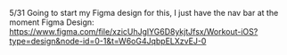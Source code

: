5/31
Going to start my Figma design for this, I just have the nav bar at the moment
Figma Design: https://www.figma.com/file/xzicUhJglYG6D8ykjtJfsx/Workout-iOS?type=design&node-id=0-1&t=W6oG4JqbpELXzvEJ-0

